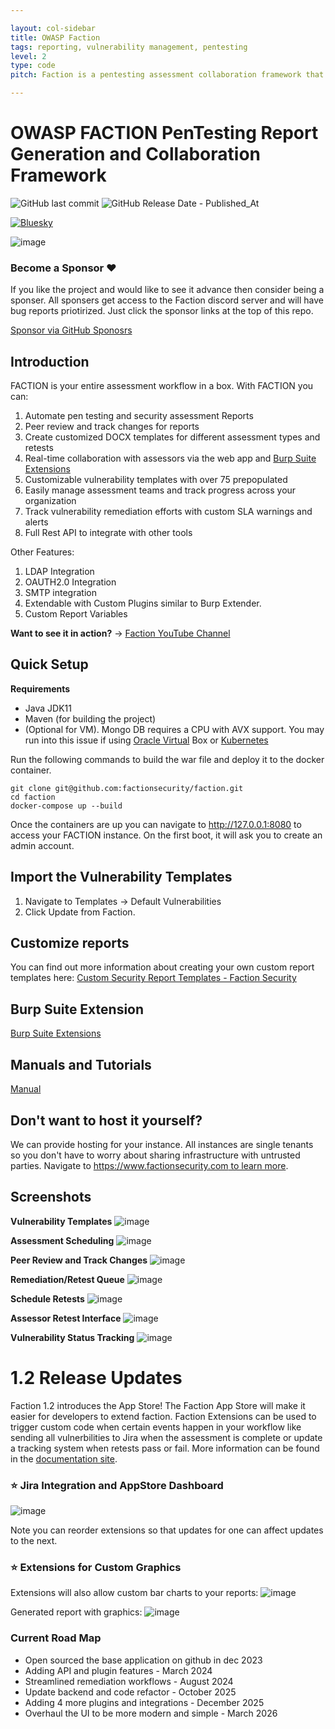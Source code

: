```yaml
---

layout: col-sidebar
title: OWASP Faction
tags: reporting, vulnerability management, pentesting
level: 2
type: code
pitch: Faction is a pentesting assessment collaboration framework that helps automate pentesting reports, schedule larege scale assessments, manage vulnerability tracking, and increase collaboration in your teams. 

---
```


# OWASP FACTION PenTesting Report Generation and Collaboration Framework

 ![GitHub last commit](https://img.shields.io/github/last-commit/factionsecurity/faction) ![GitHub Release Date - Published_At](https://img.shields.io/github/release-date/factionsecurity/faction)

[![Bluesky](https://img.shields.io/badge/Bluesky-0285FF?logo=bluesky&logoColor=fff)](https://bsky.app/profile/factionsecurity.com)


![image](/assets/290761747-d9237bed-302f-4e6a-9716-22ae88d0dc36.png)


### Become a Sponsor ❤️
If you like the project and would like to see it advance then consider being a sponser. All sponsers get access to the Faction discord server and will have bug reports priotirized. Just click the sponsor links at the top of this repo. 

[Sponsor via GitHub Sponosrs](https://github.com/sponsors/factionsecurity)

## Introduction

FACTION is your entire assessment workflow in a box. With FACTION you can:
1. Automate pen testing and security assessment Reports
1. Peer review and track changes for reports
1. Create customized DOCX templates for different assessment types and retests
3. Real-time collaboration with assessors via the web app and [Burp Suite Extensions](https://github.com/factionsecurity/Faction-Burp)
4. Customizable vulnerability templates with over 75 prepopulated
5. Easily manage assessment teams and track progress across your organization
6. Track vulnerability remediation efforts with custom SLA warnings and alerts  
7. Full Rest API to integrate with other tools                     

Other Features:           
1. LDAP Integration       
1. OAUTH2.0 Integration
1. SMTP integration 
1. Extendable with Custom Plugins similar to Burp Extender.
2. Custom Report Variables

__Want to see it in action?__ -> [Faction YouTube Channel](https://www.youtube.com/@factionsecurity/videos)

## Quick Setup
__Requirements__
- Java JDK11 
- Maven (for building the project)
- (Optional for VM). Mongo DB requires a CPU with AVX support. You may run into this issue if using [Oracle Virtual](https://www.mongodb.com/community/forums/t/could-not-start-mongodb-5-0-running-oracle-linux-on-virtualbox/120524/10) Box or [Kubernetes](https://stackoverflow.com/questions/70818543/mongo-db-deployment-not-working-in-kubernetes-because-processor-doesnt-have-avx)

Run the following commands to build the war file and deploy it to the docker container. 
```
git clone git@github.com:factionsecurity/faction.git
cd faction
docker-compose up --build
```

Once the containers are up you can navigate to http://127.0.0.1:8080 to access your FACTION instance. 
On the first boot, it will ask you to create an admin account. 

## Import the Vulnerability Templates
1. Navigate to Templates -> Default Vulnerabilities
2. Click Update from Faction. 

## Customize reports
You can find out more information about creating your own custom report templates here:
[Custom Security Report Templates - Faction Security](https://docs.factionsecurity.com/Custom%20Security%20Report%20Templates/)

## Burp Suite Extension
[Burp Suite Extensions](https://github.com/factionsecurity/Faction-Burp)

## Manuals and Tutorials
[Manual](https://docs.factionsecurity.com/)

## Don't want to host it yourself?
We can provide hosting for your instance. All instances are single tenants so you don't have to worry about sharing infrastructure with untrusted parties. Navigate to [https://www.factionsecurity.com to learn more](https://www.factionsecurity.com). 


## Screenshots
__Vulnerability Templates__
![image](https://github.com/factionsecurity/faction/assets/2343831/b6fa6a0b-34a9-46cf-87cb-6aeb2b5d3347)

__Assessment Scheduling__
![image](https://github.com/factionsecurity/faction/assets/2343831/7410f74e-3854-41e9-843f-7ca44d79cc54)


__Peer Review and Track Changes__
![image](https://github.com/factionsecurity/faction/assets/2343831/fa72a72b-2c95-4c2c-bad1-5b34aab7fd13)


__Remediation/Retest Queue__
![image](https://github.com/factionsecurity/faction/assets/2343831/31a576a7-8cee-4b41-9a72-52eccec8d3d8)

__Schedule Retests__
![image](https://github.com/factionsecurity/faction/assets/2343831/421a9150-96a8-4ce8-ba06-061562012c16)

__Assessor Retest Interface__
![image](https://github.com/factionsecurity/faction/assets/2343831/11421c1f-63db-44e2-a692-a3918ddbf2ac)

__Vulnerability Status Tracking__
![image](https://github.com/factionsecurity/faction/assets/2343831/a1973dba-663c-4617-bd78-ffb08eb27973)

# 1.2 Release Updates

Faction 1.2 introduces the App Store! The Faction App Store will make it easier for developers to extend faction. Faction Extensions can be used to trigger custom code when certain events happen in your workflow like sending all vulnerbilities to Jira when the assessment is complete or update a tracking system when retests pass or fail. More information can be found in the [documentation site](https://docs.factionsecurity.com). 

### ⭐️ Jira Integration and AppStore Dashboard
![image](https://github.com/factionsecurity/faction/assets/2343831/53feb37e-cc66-401c-9ef0-e43fd4dc9f51)

Note you can reorder extensions so that updates for one can affect updates to the next. 

### ⭐️ Extensions for Custom Graphics
Extensions will also allow custom bar charts to your reports:
![image](https://github.com/factionsecurity/faction/assets/2343831/1657ed40-fdd3-4b29-afd3-b5d3aa8f78c5)

Generated report with graphics:
![image](https://github.com/factionsecurity/faction/assets/2343831/abf9b5d4-2638-411d-a57c-89fcd5819976)



### Current Road Map
- Open sourced the base application on github in dec 2023
- Adding API and plugin features - March 2024
- Streamlined remediation workflows - August 2024
- Update backend and code refactor - October 2025
- Adding 4 more plugins and integrations - December 2025
- Overhaul the UI to be more modern and simple - March 2026

